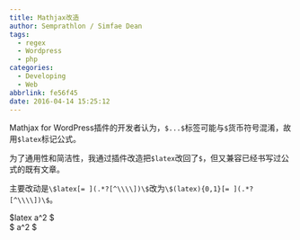 ```yaml
---
title: Mathjax改造
author: Semprathlon / Simfae Dean
tags:
  - regex
  - Wordpress
  - php
categories:
  - Developing
  - Web
abbrlink: fe56f45
date: 2016-04-14 15:25:12
---
```

Mathjax for WordPress插件的开发者认为，`$...$`标签可能与`$`货币符号混淆，故用`$latex`标记公式。   

为了通用性和简洁性，我通过插件改造把`$latex`改回了`$`，但又兼容已经书写过公式的既有文章。

主要改动是`\$latex[= ](.*?[^\\\\])\$`改为`\$(latex){0,1}[= ](.*?[^\\\\])\$`。

$latex a^2 $  
$ a^2 $